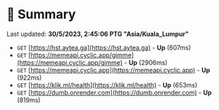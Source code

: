 # 📖 Summary
Last updated: **30/5/2023, 2:45:06 PTG "Asia/Kuala_Lumpur"**

- `GET` [https://hst.aytea.ga](https://hst.aytea.ga) - **Up** (607ms)
- `GET` [https://memeapi.cyclic.app/gimme](https://memeapi.cyclic.app/gimme) - **Up** (2906ms)
- `GET` [https://memeapi.cyclic.app](https://memeapi.cyclic.app) - **Up** (922ms)
- `GET` [https://klik.ml/health](https://klik.ml/health) - **Up** (653ms)
- `GET` [https://dumb.onrender.com](https://dumb.onrender.com) - **Up** (819ms)
